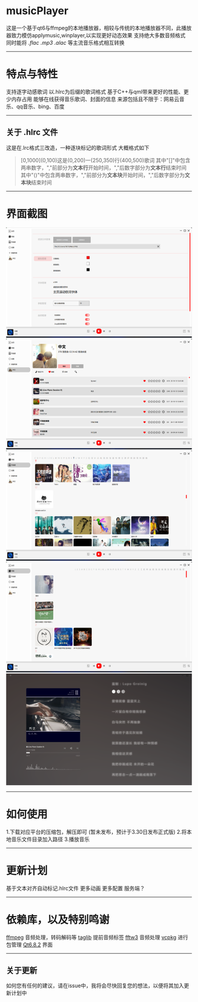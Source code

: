 # musicPlayer
 这是一个基于qt6与ffmpeg的本地播放器，相较与传统的本地播放器不同，此播放器致力模仿applymusic,winplayer,以实现更好动态效果
 支持绝大多数音频格式
 同时能将 *.flac* *.mp3* *.alac* 等主流音乐格式相互转换

***

# 特点与特性
 支持逐字动感歌词
 以.hlrc为后缀的歌词格式
 基于C++与qml带来更好的性能、更少内存占用
 能够在线获得音乐歌词、封面的信息
 来源包括且不限于：网易云音乐、qq音乐、bing、百度

***

## 关于 .hlrc 文件
 这是在.lrc格式三改造，一种逐块标记的歌词形式
 大概格式如下
 >\[0,1000\]\(0,100\)这是\(0,200\)一\(250,350\)行\(400,500\)歌词
 其中"\[\]"中包含两串数字，","前部分为**文本行**开始时间，","后数字部分为**文本行**结束时间
 其中"\(\)"中包含两串数字，","前部分为**文本块**开始时间，","后数字部分为**文本块**结束时间

***

# 界面截图
 ![界面](/mkImage/1.png "界面")
 ![界面](/mkImage/2.png "界面")
 ![界面](/mkImage/3.png "界面")
 ![界面](/mkImage/4.png "界面")
 ![界面](/mkImage/5.png "界面")

***

# 如何使用
 1.下载对应平台的压缩包，解压即可 (暂未发布，预计于3.30日发布正式版)
 2.将本地音乐文件目录加入路径
 3.播放音乐

***

# 更新计划
 基于文本对齐自动标记.hlrc文件
 更多动画
 更多配置
 服务端？

***

# 依赖库，以及特别鸣谢
 [ffmpeg](https://ffmpeg.org/) 音频处理，转码解码等
 [taglib](https://taglib.org/) 提前音频标签
 [fftw3](https://fftw.org/) 音频处理
 [vcpkg](https://github.com/microsoft/vcpkg) 进行包管理
 [Qt6.8.2](https://www.qt.io/zh-cn/) 界面

*** 

## 关于更新
 如何您有任何的建议，请在issue中，我将会尽快回复您的想法，以便将其加入更新计划中